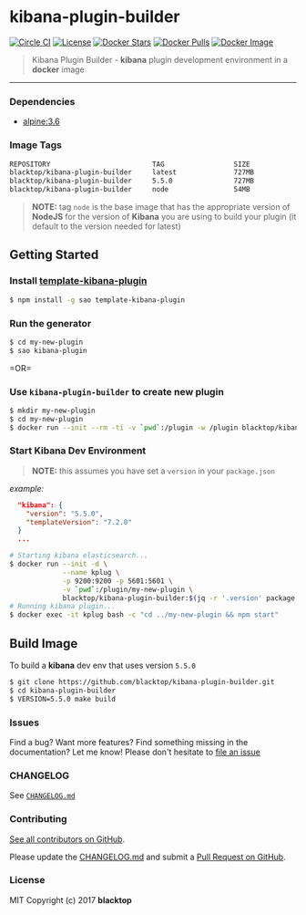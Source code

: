 kibana-plugin-builder
=====================

[![Circle CI](https://circleci.com/gh/blacktop/kibana-plugin-builder.png?style=shield)](https://circleci.com/gh/blacktop/kibana-plugin-builder) [![License](http://img.shields.io/:license-mit-blue.svg)](http://doge.mit-license.org) [![Docker Stars](https://img.shields.io/docker/stars/blacktop/kibana-plugin-builder.svg)](https://store.docker.com/community/images/blacktop/kibana-plugin-builder) [![Docker Pulls](https://img.shields.io/docker/pulls/blacktop/kibana-plugin-builder.svg)](https://store.docker.com/community/images/blacktop/kibana-plugin-builder) [![Docker Image](https://img.shields.io/badge/docker%20image-727MB-blue.svg)](https://store.docker.com/community/images/blacktop/kibana-plugin-builder)

> Kibana Plugin Builder - **kibana** plugin development environment in a **docker** image

---

### Dependencies

-	[alpine:3.6](https://hub.docker.com/_/alpine/)

### Image Tags

```bash
REPOSITORY                         TAG                 SIZE
blacktop/kibana-plugin-builder     latest              727MB
blacktop/kibana-plugin-builder     5.5.0               727MB
blacktop/kibana-plugin-builder     node                54MB
```

> **NOTE:** tag `node` is the base image that has the appropriate version of **NodeJS** for the version of **Kibana** you are using to build your plugin (it default to the version needed for latest)

Getting Started
---------------

### Install [template-kibana-plugin](https://github.com/elastic/template-kibana-plugin/)

```bash
$ npm install -g sao template-kibana-plugin
```

### Run the generator

```bash
$ cd my-new-plugin
$ sao kibana-plugin
```

=OR=

### Use `kibana-plugin-builder` to create new plugin  

```bash
$ mkdir my-new-plugin
$ cd my-new-plugin
$ docker run --init --rm -ti -v `pwd`:/plugin -w /plugin blacktop/kibana-plugin-builder new-plugin
```

### Start Kibana Dev Environment

> **NOTE:** this assumes you have set a `version` in your `package.json`

*example:*

```json
  "kibana": {
    "version": "5.5.0",
    "templateVersion": "7.2.0"
  }
  ...
```

```bash
# Starting kibana elasticsearch...
$ docker run --init -d \
             --name kplug \
             -p 9200:9200 -p 5601:5601 \
             -v `pwd`:/plugin/my-new-plugin \
             blacktop/kibana-plugin-builder:$(jq -r '.version' package.json) elasticsearch
# Running kibana plugin...
$ docker exec -it kplug bash -c "cd ../my-new-plugin && npm start"
```

Build Image
-----------

To build a **kibana** dev env that uses version `5.5.0`

```bash
$ git clone https://github.com/blacktop/kibana-plugin-builder.git
$ cd kibana-plugin-builder
$ VERSION=5.5.0 make build
```

### Issues

Find a bug? Want more features? Find something missing in the documentation? Let me know! Please don't hesitate to [file an issue](https://github.com/blacktop/kibana-plugin-builder/issues/new)

### CHANGELOG

See [`CHANGELOG.md`](https://github.com/blacktop/kibana-plugin-builder/blob/master/CHANGELOG.md)

### Contributing

[See all contributors on GitHub](https://github.com/blacktop/kibana-plugin-builder/graphs/contributors).

Please update the [CHANGELOG.md](https://github.com/blacktop/kibana-plugin-builder/blob/master/CHANGELOG.md) and submit a [Pull Request on GitHub](https://help.github.com/articles/using-pull-requests/).

### License

MIT Copyright (c) 2017 **blacktop**

